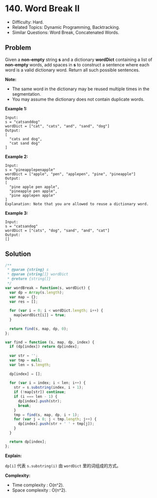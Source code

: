 # 140. Word Break II

- Difficulty: Hard.
- Related Topics: Dynamic Programming, Backtracking.
- Similar Questions: Word Break, Concatenated Words.

## Problem

Given a **non-empty** string **s** and a dictionary **wordDict** containing a list of **non-empty** words, add spaces in **s** to construct a sentence where each word is a valid dictionary word. Return all such possible sentences.

**Note:**

- The same word in the dictionary may be reused multiple times in the segmentation.	
- You may assume the dictionary does not contain duplicate words.

**Example 1:**

```
Input:
s = "catsanddog"
wordDict = ["cat", "cats", "and", "sand", "dog"]
Output:
[
  "cats and dog",
  "cat sand dog"
]
```

**Example 2:**

```
Input:
s = "pineapplepenapple"
wordDict = ["apple", "pen", "applepen", "pine", "pineapple"]
Output:
[
  "pine apple pen apple",
  "pineapple pen apple",
  "pine applepen apple"
]
Explanation: Note that you are allowed to reuse a dictionary word.
```

**Example 3:**

```
Input:
s = "catsandog"
wordDict = ["cats", "dog", "sand", "and", "cat"]
Output:
[]
```

## Solution

```javascript
/**
 * @param {string} s
 * @param {string[]} wordDict
 * @return {string[]}
 */
var wordBreak = function(s, wordDict) {
  var dp = Array(s.length);
  var map = {};
  var res = [];
  
  for (var i = 0; i < wordDict.length; i++) {
    map[wordDict[i]] = true;
  }
  
  return find(s, map, dp, 0);
};

var find = function (s, map, dp, index) {
  if (dp[index]) return dp[index];
  
  var str = '';
  var tmp = null;
  var len = s.length;
  
  dp[index] = [];
  
  for (var i = index; i < len; i++) {
    str = s.substring(index, i + 1);
    if (!map[str]) continue;
    if (i === len - 1) {
      dp[index].push(str);
      break;
    }
    tmp = find(s, map, dp, i + 1);
    for (var j = 0; j < tmp.length; j++) {
      dp[index].push(str + ' ' + tmp[j]);
    }
  }

  return dp[index];
};
```

**Explain:**

`dp[i]` 代表 `s.substring(i)` 由 `wordDict` 里的词组成的方式。

**Complexity:**

* Time complexity : O(n^2).
* Space complexity : O(n^2).
